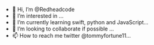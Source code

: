 - 👋 Hi, I’m @Redheadcode
- 👀 I’m interested in ...
- 🌱 I’m currently learning swift, python and JavaScript...
- 💞️ I’m looking to collaborate if possible ...
- 📫 How to reach me twitter @tommyfortune11...

<!---
Redheadcode/Redheadcode is a ✨ special ✨ repository because its `README.md` (this file) appears on your GitHub profile.
You can click the Preview link to take a look at your changes.
--->
